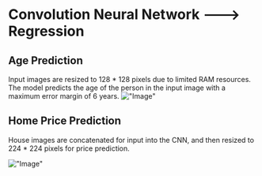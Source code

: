 # Convolution Neural Network ---> Regression

## Age Prediction
Input images are resized to 128 * 128 pixels due to limited RAM resources.
The model predicts the age of the person in the input image with a maximum error margin of 6 years.
!["Image"]()

## Home Price Prediction
House images are concatenated for input into the CNN, and then resized to 224 * 224 pixels for price prediction.

!["Image"]()